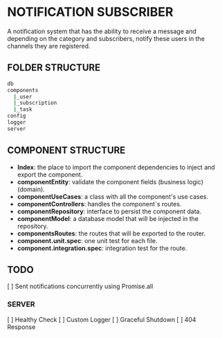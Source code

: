 # NOTIFICATION SUBSCRIBER

A notification system that has the ability to receive a message and depending on the category and subscribers, notify these users in the channels they are registered.

## FOLDER STRUCTURE

```bash
db
components
  |_user
  |_subscription
  |_task
config
logger
server
```

## COMPONENT STRUCTURE

* **Index**: the place to import the component dependencies to inject and export the component.
* **componentEntity**: validate the component fields (business logic) (domain).
* **componentUseCases**: a class with all the component's use cases.
* **componentControllers**: handles the component`s routes.
* **componentRepository**: interface to persist the component data.
* **componentModel**: a database model that will be injected in the repository.
* **componentsRoutes**: the routes that will be exported to the router.
* **component.unit.spec**: one unit test for each file.
* **component.integration.spec**: integration test for the route.

## TODO
[ ] Sent notifications concurrently using Promise.all

### SERVER

[ ] Healthy Check
[ ] Custom Logger
[ ] Graceful Shutdown
[ ] 404 Response
